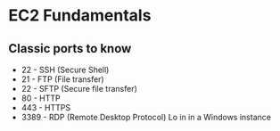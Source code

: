 # EC2 Fundamentals

## Classic ports to know
- 22 - SSH (Secure Shell)
- 21 - FTP (File transfer)
- 22 - SFTP (Secure file transfer)
- 80 - HTTP 
- 443 - HTTPS
- 3389 - RDP (Remote Desktop Protocol) Lo in in a Windows instance